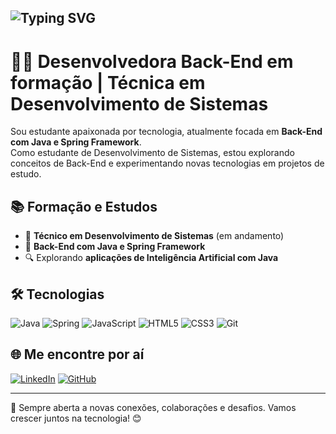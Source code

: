 
## ![Typing SVG](https://readme-typing-svg.herokuapp.com/?color=FF5733&size=24&center=true&vCenter=true&width=500&lines=Olá,+Eu+sou+Aguida+Cipriano!+👋;Bem-vindo(a)+ao+meu+GitHub!+🚀)




# 👩‍💻 Desenvolvedora Back-End em formação | Técnica em Desenvolvimento de Sistemas

Sou estudante apaixonada por tecnologia, atualmente focada em **Back-End com Java e Spring Framework**.  
Como estudante de Desenvolvimento de Sistemas, estou explorando conceitos de Back-End e experimentando novas tecnologias em projetos de estudo.  


## 📚 Formação e Estudos

- 🧠 **Técnico em Desenvolvimento de Sistemas** (em andamento)  
- 🌱 **Back-End com Java e Spring Framework**  
- 🔍 Explorando **aplicações de Inteligência Artificial com Java**


## 🛠️ Tecnologias

![Java](https://img.shields.io/badge/java-%23ED8B00.svg?style=for-the-badge&logo=openjdk&logoColor=white) ![Spring](https://img.shields.io/badge/spring-%236DB33F.svg?style=for-the-badge&logo=spring&logoColor=white) ![JavaScript](https://img.shields.io/badge/JavaScript-F7DF1E?style=for-the-badge&logo=javascript&logoColor=black) ![HTML5](https://img.shields.io/badge/HTML5-E34F26?style=for-the-badge&logo=html5&logoColor=white) ![CSS3](https://img.shields.io/badge/CSS3-1572B6?style=for-the-badge&logo=css3&logoColor=white) ![Git](https://img.shields.io/badge/GIT-E44C30?style=for-the-badge&logo=git&logoColor=white) 


## 🌐 Me encontre por aí
[![LinkedIn](https://img.shields.io/badge/LinkedIn-0077B5?style=for-the-badge&logo=linkedin&logoColor=white)](https://www.linkedin.com/in/aguida-cipriano-dev/)
[![GitHub](https://img.shields.io/badge/GitHub-100000?style=for-the-badge&logo=github&logoColor=white)](https://github.com/aguidacipriano)

---

💬 Sempre aberta a novas conexões, colaborações e desafios. Vamos crescer juntos na tecnologia! 😊







  
  


  
  










